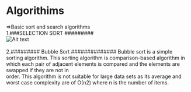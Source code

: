 # Algorithims
=>Basic sort and search algorithms</br>
1.###SELECTION SORT #########</br>
![Alt text](https://www.tutorialspoint.com/data_structures_algorithms/images/selection_sort.jpg)</br>
</br>
2.######### Bubble Sort ##############
Bubble sort is a simple sorting algorithm. This sorting algorithm is comparison-based algorithm in which each pair of adjacent elements is compared and the elements are swapped if they are not in</br> order. This algorithm is not suitable for large data sets as its average and worst case complexity are of Ο(n2) where n is the number of items.

